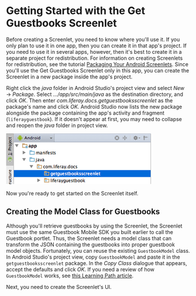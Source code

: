 # Getting Started with the Get Guestbooks Screenlet [](id=getting-started-with-the-get-guestbooks-screenlet)

Before creating a Screenlet, you need to know where you'll use it. If you only 
plan to use it in one app, then you can create it in that app's project. If you 
need to use it in several apps, however, then it's best to create it in a 
separate project for redistribution. For information on creating Screenlets for 
redistribution, see the tutorial 
[Packaging Your Android Screenlets](/develop/tutorials/-/knowledge_base/6-2/packaging-your-android-screenlets).
Since you'll use the Get Guestbooks Screenlet only in this app, you can create 
the Screenlet in a new package inside the app's project. 

Right click the *java* folder in Android Studio's project view and select 
*New* &rarr; *Package*. Select *.../app/src/main/java* as the destination 
directory, and click *OK*. Then enter *com.liferay.docs.getguestbooksscreenlet* 
as the package's name and click *OK*. Android Studio now lists the new package 
alongside the package containing the app's activity and fragment 
(`liferayguestbook`). If it doesn't appear at first, you may need to collapse 
and reopen the *java* folder in project view.

![Figure 1: The new package for the Get Guestbooks Screenlet is highlighted.](../../images/android-guestbooks-screenlet-package.png)

Now you're ready to get started on the Screenlet itself.

## Creating the Model Class for Guestbooks

Although you'll retrieve guestbooks by using the Screenlet, the Screenlet must 
use the same Guestbook Mobile SDK you built earlier to call the Guestbook 
portlet. Thus, the Screenlet needs a model class that can transform the JSON 
containing the guestbooks into proper guestbook model objects. Fortunately, you 
can reuse the existing `GuestbookModel` class. In Android Studio's project view, 
copy `GuestbookModel` and paste it in the `getguestbooksscreenlet` package. In 
the *Copy Class* dialogue that appears, accept the defaults and click *OK*. If 
you need a review of how `GuestbookModel` works, see 
[this Learning Path article](/develop/learning-paths/mobile/-/knowledge_base/6-2/retrieve-and-display-guestbooks#creating-the-model-class-for-guestbooks).

Next, you need to create the Screenlet's UI.
